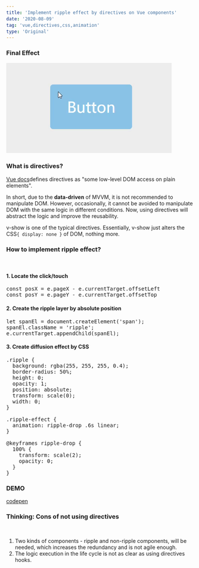 ```yaml
---
title: 'Implement ripple effect by directives on Vue components'
date: '2020-08-09'
tag: 'vue,directives,css,animation'
type: 'Original'
---
```


### Final Effect

![Ripple Effect](../../assets/images/ripple-effect-by-vue-directives/ripple-effect.gif)

### What is directives?

<a href="https://cn.vuejs.org/v2/guide/custom-directive.html" target="_blank">Vue docs</a>defines directives as "some low-level DOM access on plain elements".

In short, due to the **data-driven** of MVVM, it is not recommended to manipulate DOM. However, occasionally, it cannot be avoided to manipulate DOM with the same logic in different conditions. Now, using directives will abstract the logic and improve the reusability.

v-show is one of the typical directives. Essentially, v-show just alters the CSS`{ display: none }` of DOM, nothing more.

### How to implement ripple effect?

<br />

#### 1. Locate the click/touch

<pre>
const posX = e.pageX - e.currentTarget.offsetLeft
const posY = e.pageY - e.currentTarget.offsetTop
</pre>

#### 2. Create the ripple layer by absolute position

<pre>
let spanEl = document.createElement('span');
spanEl.className = 'ripple';
e.currentTarget.appendChild(spanEl);
</pre>

#### 3. Create diffusion effect by CSS

<pre>
.ripple {
  background: rgba(255, 255, 255, 0.4);
  border-radius: 50%;
  height: 0;
  opacity: 1;
  position: absolute;
  transform: scale(0);
  width: 0;
}

.ripple-effect {
  animation: ripple-drop .6s linear;
}

@keyframes ripple-drop {
  100% {
    transform: scale(2);
    opacity: 0;
  }
}
</pre>

### DEMO

<a href="https://codepen.io/alexanderzhao/pen/NWrrxRy" target="_blank">codepen</a>

### Thinking: Cons of not using directives

<br />

1. Two kinds of components - ripple and non-ripple components, will be needed, which increases the redundancy and is not agile enough.
2. The logic execution in the life cycle is not as clear as using directives hooks.
